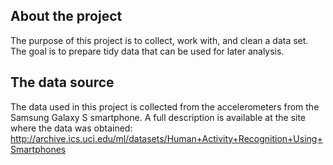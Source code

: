 ## About the project
The purpose of this project is to collect, work with, and clean a data set. The goal is to prepare tidy data that can be used for later analysis. 
## The data source
The data used in this project is collected from the accelerometers from the Samsung Galaxy S smartphone. A full description is available at the site where the data was obtained:
http://archive.ics.uci.edu/ml/datasets/Human+Activity+Recognition+Using+Smartphones

